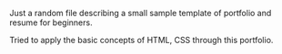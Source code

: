 Just a random file describing a small sample template of portfolio and resume for beginners.

Tried to apply the basic concepts of HTML, CSS through this portfolio.
